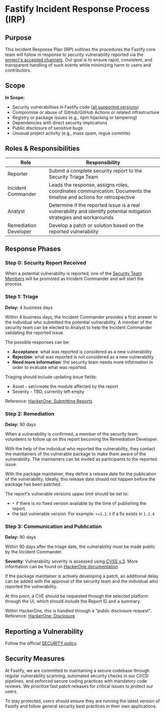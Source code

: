 # Fastify Incident Response Process (IRP)

## Purpose

This Incident Response Plan (IRP) outlines the procedures the Fastify
core team will follow in response to security vulnerability
reported via the [project's accepted channels](https://github.com/fastify/fastify/blob/main/SECURITY.md).
Our goal is to ensure rapid, consistent, and transparent handling
of such events while minimizing harm to users and contributors.


## Scope

**In Scope:**
- Security vulnerabilities in Fastify code ([all supported versions](https://github.com/fastify/fastify/blob/main/docs/Reference/LTS.md))
- Compromise or abuse of GitHub/GitHub Actions or related infrastructure
- Registry or package issues (e.g., npm hijacking or tampering)
- Dependencies with direct security implications
- Public disclosure of sensitive bugs
- Unusual project activity (e.g., mass spam, rogue commits)


## Roles & Responsibilities

| Role | Responsibility |
|------|----------------|
Reporter | Submit a complete security report to the Security Triage Team
Incident Commander | Leads the response, assigns roles, coordinates communication. Documents the timeline and actions for retrospective
Analyst | Determine if the reported issue is a real vulnerability and identify potential mitigation strategies and workarounds
Remediation Developer | Develop a patch or solution based on the reported vulnerability


## Response Phases

### Step 0: Security Report Received

When a potential vulnerability is reported, one of the [Security Team Members](https://github.com/fastify/fastify/blob/main/SECURITY.md#the-fastify-security-team)
will be promoted as Incident Commander and will start the process.

### Step 1: Triage

**Delay:** 4 business days

Within 4 business days, the Incident Commander provides a first answer to
the individual who submitted the potential vulnerability.
A member of the security team can be elected to Analyst to help the Incident
Commander validating the reported issue.

The possible responses
can be:

* **Acceptance**: what was reported is considered as a new vulnerability
* **Rejection**: what was reported is not considered as a new vulnerability
* **Need more information**: the security team needs more information in order to
  evaluate what was reported.

Triaging should include updating issue fields:
* Asset - set/create the module affected by the report
* Severity - TBD, currently left empty

Reference: [HackerOne: Submitting
Reports](https://docs.hackerone.com/hackers/submitting-reports.html)

### Step 2: Remediation

**Delay:** 90 days

When a vulnerability is confirmed, a member of the security team volunteers to
follow up on this report becoming the Remediation Developer.

With the help of the individual who reported the vulnerability, they contact the
maintainers of the vulnerable package to make them aware of the vulnerability.
The maintainers can be invited as participants to the reported issue.

With the package maintainer, they define a release date for the publication of
the vulnerability. Ideally, this release date should not happen before the
package has been patched.

The report's vulnerable versions upper limit should be set to:
* `*` if there is no fixed version available by the time of publishing the
  report.
* the last vulnerable version. For example: `<=1.2.3` if a fix exists in `1.2.4`

### Step 3: Communication and Publication

**Delay:** 90 days

Within 90 days after the triage date, the vulnerability must be made public
by the Incident Commander.

**Severity**: Vulnerability severity is assessed using [CVSS
v.3](https://www.first.org/cvss/user-guide). More information can be found on
[HackerOne documentation](https://docs.hackerone.com/hackers/severity.html)

If the package maintainer is actively developing a patch, an additional delay
can be added with the approval of the security team and the individual who
reported the vulnerability.

At this point, a CVE should be requested through the selected platform through
the UI, which should include the Report ID and a summary.

Within HackerOne, this is handled through a "public disclosure request".
Reference: [HackerOne:
Disclosure](https://docs.hackerone.com/hackers/disclosure.html)


## Reporting a Vulnerability

Follow the official [SECURITY policy](https://github.com/fastify/fastify/blob/main/SECURITY.md).


## Security Measures

At Fastify, we are committed to maintaining a secure codebase through regular vulnerability scanning,
automated security checks in our CI/CD pipelines, and enforced secure coding practices with mandatory code reviews.
We prioritize fast patch releases for critical issues to protect our users.

To stay protected, users should ensure they are running the latest version of Fastify
and follow general security best practices in their own applications.
